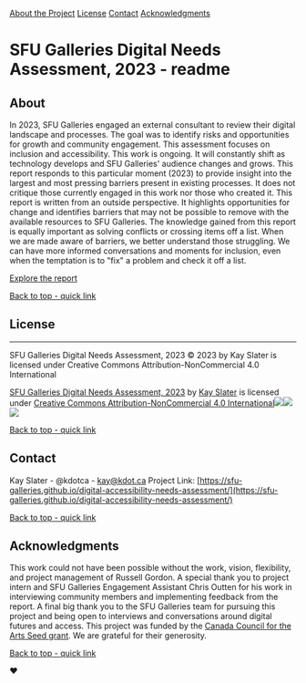 [About the Project](#about) [License](#license) [Contact](#contact) [Acknowledgments](#acknowledgments)

# SFU Galleries Digital Needs Assessment, 2023 - readme

## About

In 2023, SFU Galleries engaged an external consultant to review their digital landscape and processes. The goal was to identify risks and opportunities for growth and community engagement. This assessment focuses on inclusion and accessibility. This work is ongoing. It will constantly shift as technology develops and SFU Galleries' audience changes and grows. This report responds to this particular moment (2023) to provide insight into the largest and most pressing barriers present in existing processes. It does not critique those currently engaged in this work nor those who created it. This report is written from an outside perspective. It highlights opportunities for change and identifies barriers that may not be possible to remove with the available resources to SFU Galleries. The knowledge gained from this report is equally important as solving conflicts or crossing items off a list. When we are made aware of barriers, we better understand those struggling. We can have more informed conversations and moments for inclusion, even when the temptation is to "fix" a problem and check it off a list.

[Explore the report]([https://github.com/sfu-galleries/digital-accessibility-needs-assessment/blob/main/index.html](https://sfu-galleries.github.io/digital-accessibility-needs-assessment/))

[Back to top - quick link](#top)

## License
-------

SFU Galleries Digital Needs Assessment, 2023 © 2023 by Kay Slater is licensed under Creative Commons Attribution-NonCommercial 4.0 International

[SFU Galleries Digital Needs Assessment, 2023](https://github.com/sfu-galleries/digital-accessibility-needs-assessment/blob/main/index.html) by [Kay Slater](https://kdot.ca) is licensed under [Creative Commons Attribution-NonCommercial 4.0 International![](https://mirrors.creativecommons.org/presskit/icons/cc.svg?ref=chooser-v1)![](https://mirrors.creativecommons.org/presskit/icons/by.svg?ref=chooser-v1)![](https://mirrors.creativecommons.org/presskit/icons/nc.svg?ref=chooser-v1)](https://creativecommons.org/licenses/by-nc/4.0/?ref=chooser-v1)

[Back to top - quick link](#top)

## Contact

Kay Slater - @kdotca - kay@kdot.ca Project Link: [https://sfu-galleries.github.io/digital-accessibility-needs-assessment/](https://sfu-galleries.github.io/digital-accessibility-needs-assessment/)

[Back to top - quick link](#top)

## Acknowledgments

This work could not have been possible without the work, vision, flexibility, and project management of Russell Gordon. A special thank you to project intern and SFU Galleries Engagement Assistant Chris Outten for his work in interviewing community members and implementing feedback from the report. A final big thank you to the SFU Galleries team for pursuing this project and being open to interviews and conversations around digital futures and access. This project was funded by the [Canada Council for the Arts Seed grant](https://canadacouncil.ca/funding/strategic-funds/strategic-innovation-fund/innovation-grants/seed). We are grateful for their generosity.

[Back to top - quick link](#top)

❤️

